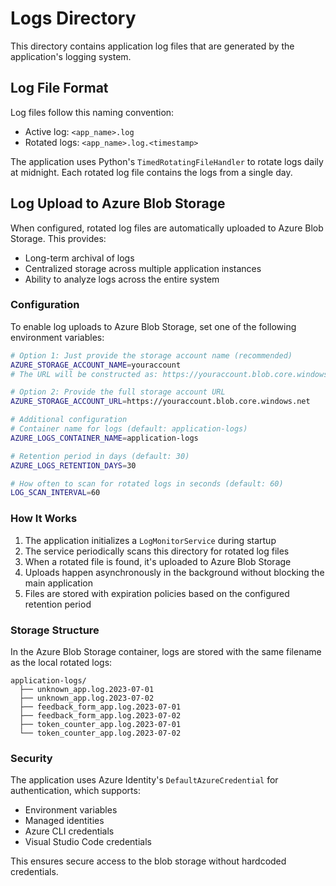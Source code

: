 # Logs Directory

This directory contains application log files that are generated by the application's logging system.

## Log File Format

Log files follow this naming convention:
- Active log: `<app_name>.log`
- Rotated logs: `<app_name>.log.<timestamp>`

The application uses Python's `TimedRotatingFileHandler` to rotate logs daily at midnight. Each rotated log file contains the logs from a single day.

## Log Upload to Azure Blob Storage

When configured, rotated log files are automatically uploaded to Azure Blob Storage. This provides:
- Long-term archival of logs
- Centralized storage across multiple application instances
- Ability to analyze logs across the entire system

### Configuration

To enable log uploads to Azure Blob Storage, set one of the following environment variables:

```bash
# Option 1: Just provide the storage account name (recommended)
AZURE_STORAGE_ACCOUNT_NAME=youraccount
# The URL will be constructed as: https://youraccount.blob.core.windows.net

# Option 2: Provide the full storage account URL
AZURE_STORAGE_ACCOUNT_URL=https://youraccount.blob.core.windows.net

# Additional configuration
# Container name for logs (default: application-logs)
AZURE_LOGS_CONTAINER_NAME=application-logs

# Retention period in days (default: 30)
AZURE_LOGS_RETENTION_DAYS=30

# How often to scan for rotated logs in seconds (default: 60)
LOG_SCAN_INTERVAL=60
```

### How It Works

1. The application initializes a `LogMonitorService` during startup
2. The service periodically scans this directory for rotated log files
3. When a rotated file is found, it's uploaded to Azure Blob Storage
4. Uploads happen asynchronously in the background without blocking the main application
5. Files are stored with expiration policies based on the configured retention period

### Storage Structure

In the Azure Blob Storage container, logs are stored with the same filename as the local rotated logs:

```
application-logs/
  ├── unknown_app.log.2023-07-01
  ├── unknown_app.log.2023-07-02
  ├── feedback_form_app.log.2023-07-01
  ├── feedback_form_app.log.2023-07-02
  ├── token_counter_app.log.2023-07-01
  └── token_counter_app.log.2023-07-02
```

### Security

The application uses Azure Identity's `DefaultAzureCredential` for authentication, which supports:
- Environment variables
- Managed identities
- Azure CLI credentials
- Visual Studio Code credentials

This ensures secure access to the blob storage without hardcoded credentials. 